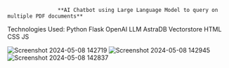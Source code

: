                     **AI Chatbot using Large Language Model to query on multiple PDF documents**

Technologies Used:
Python
Flask
OpenAI LLM
AstraDB Vectorstore
HTML CSS JS

![Screenshot 2024-05-08 142719](https://github.com/dimple-agrawal/ThinkAI-Git/assets/86122720/79638425-1d68-43a4-86f4-ba428fa1c47a)
![Screenshot 2024-05-08 142945](https://github.com/dimple-agrawal/ThinkAI-Git/assets/86122720/e7d27c6c-0364-4e31-b925-76e8dc25d491)
![Screenshot 2024-05-08 142837](https://github.com/dimple-agrawal/ThinkAI-Git/assets/86122720/1db62d83-3e81-4e27-b7d8-e4c10de04af5)
